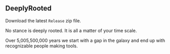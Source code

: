## DeeplyRooted

Download the latest `Release` zip file.

No stance is deeply rooted. It is all a matter of your time scale.

Over 5,005,500,000 years we start with a gap in the galaxy and end up with recognizable people making tools.

